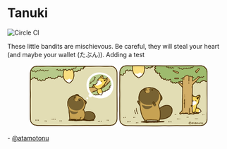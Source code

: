 # Tanuki

![Circle CI](https://circleci.com/gh/yngtodd/tanuki/tree/master.svg?style=shield&circle-token=:circle-token)

These little bandits are mischievous. Be careful, they will steal your heart (and maybe your wallet (たぶん)).
Adding a test

<p align="center">
    <img width="200" src="https://github.com/yngtodd/tanuki/blob/master/img/tanuki1.png">
    <img width="200" src="https://github.com/yngtodd/tanuki/blob/master/img/tanuki2.png">
        <figcaption>- <a href="https://twitter.com/atamotonu?lang=en">@atamotonu </a> </figcaption>
</p>
 
    
